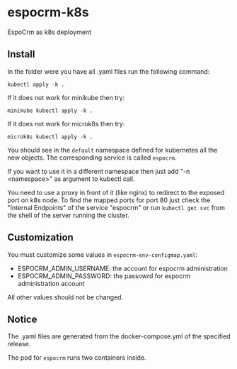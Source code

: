 # espocrm-k8s

EspoCrm as k8s deployment

## Install

In the folder were you have all .yaml files run the following command:

```
kubectl apply -k .
```

If it does not work for minikube then try:

```
minikube kubectl apply -k .
```

If it does not work for microk8s then try:

```
microk8s kubectl apply -k .
```

You should see in the `default` namespace defined for kubernetes all the new objects.
The corresponding service is called `espocrm`.

If you want to use it in a different namespace then just add "-n &lt;namespace&gt;" as argument to kubectl call.

You need to use a proxy in front of it (like nginx) to redirect to the exposed port on k8s node.
To find the mapped ports for port 80 just check the "Internal Endpoints" of the service "espocrm"
or run `kubectl get svc` from the shell of the server running the cluster.

## Customization

You must customize some values in `espocrm-env-configmap.yaml`:

- ESPOCRM_ADMIN_USERNAME: the account for espocrm administration
- ESPOCRM_ADMIN_PASSWORD: the passowrd for espocrm administration account

All other values should not be changed.

## Notice

The .yaml files are generated from the docker-compose.yml of the specified release.

The pod for `espocrm` runs two containers inside.
